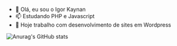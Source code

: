 - 👋 Olá, eu sou o Igor Kaynan
- 📫 Estudando PHP e Javascript
- 🌱 Hoje trabalho com desenvolvimento de sites em Wordpress


![Anurag's GitHub stats](https://github-readme-stats.vercel.app/api?username=anuraghazra&hide=contribs,prs)

<!--- igorkaynan/igorkaynan is a ✨ special ✨ repository because its `README.md` (this file) appears on your GitHub profile.
You can click the Preview link to take a look at your changes.--->
